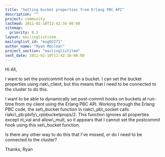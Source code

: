 ```yaml
---
title: "Setting bucket properties from Erlang PBC API"
description: ""
project: community
lastmod: 2011-02-10T12:42:16-08:00
sitemap:
  priority: 0.2
layout: mailinglistitem
mailinglist_id: "msg02271"
author_name: "Ryan Maclear"
project_section: "mailinglistitem"
sent_date: 2011-02-10T12:42:16-08:00
---
```



Hi All,

I want to set the postcommit hook on a bucket. I can set the bucket properties 
using riak\\_client, but this means that I need to be connected to the cluster to 
do this.

I want to be able to dynamically set post-commit hooks on buckets at run-time 
from my client using the Erlang PBC API. Working through the Erlang PBC code, 
the set\\_bucket function in riakc\\_pb\\_socket calls 
riakc\\_pb:pbify\\_rpbbucketprops/2. This function ignores all properties except 
n\\_val and allow\\_mult, so it appears that I cannot set the postcommit hook using 
this set\\_bucket function.

Is there any other way to do this that I've missed, or do I need to be 
connected to the cluster?

Thanks,
Ryan 
